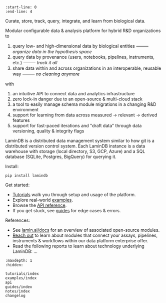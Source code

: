 ```{include} ../README.md
:start-line: 0
:end-line: 4
```

Curate, store, track, query, integrate, and learn from biological data.

Modular configurable data & analysis platform for hybrid R&D organizations to

<!-- Key features/functionality/capabilities -->

1. query low- and high-dimensional data by biological entities ⸻ _organize data in the hypothesis space_
2. query data by provenance (users, notebooks, pipelines, instruments, etc.) ⸻ _track it all_
3. share data within and across organizations in an interoperable, reusable way ⸻ _no cleaning anymore_

<!-- User experience -->

with

1. an intuitive API to connect data and analytics infrastructure
2. zero lock-in danger due to an open-source & multi-cloud stack
3. a tool to easily manage schema module migrations in a changing R&D environment
4. support for learning from data across measured → relevant → derived features
5. support for fast-paced iterations and "draft data" through data versioning, quality & integrity flags

<!-- High-level technical specification -->

LaminDB is a distributed data management system similar to how git is a distributed version control system.
Each LaminDB instance is a data warehouse with storage (local directory, S3, GCP, Azure) and a SQL database (SQLite, Postgres, BigQuery) for querying it.

Install:

```
pip install lamindb
```

Get started:

- [Tutorials](tutorials/index) walk you through setup and usage of the platform.
- Explore real-world [examples](examples/index).
- Browse the [API reference](api).
- If you get stuck, see [guides](guides/index) for edge cases & errors.

References:

- See [lamin.ai/docs](https://lamin.ai/docs) for an overview of associated open-source modules.
- [Reach out](https://lamin.ai/contact) to learn about modules that connect your assays, pipelines, instruments & workflows within our data platform enterprise offer.
- Read the following reports to learn about technology underlying LaminDB: ...

```{toctree}
:maxdepth: 1
:hidden:

tutorials/index
examples/index
api
guides/index
notes/index
changelog
```

